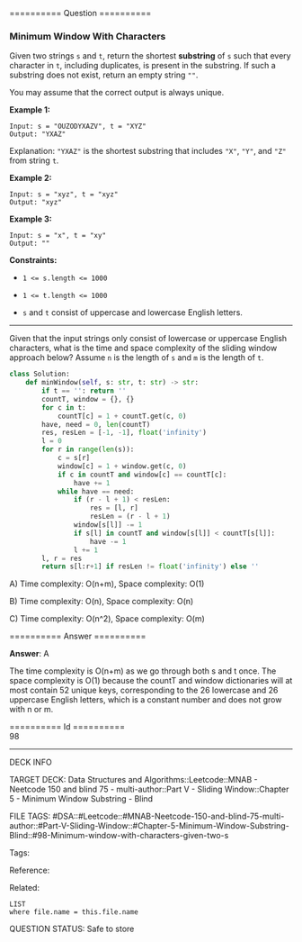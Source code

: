 ========== Question ==========  

### Minimum Window With Characters

Given two strings `s` and `t`, return the shortest **substring** of `s` such that every character in `t`, including duplicates, is present in the substring. If such a substring does not exist, return an empty string `""`.

You may assume that the correct output is always unique.

**Example 1:**

```
Input: s = "OUZODYXAZV", t = "XYZ"
Output: "YXAZ"
```

Explanation: `"YXAZ"` is the shortest substring that includes `"X"`, `"Y"`, and `"Z"` from string `t`.

**Example 2:**

```
Input: s = "xyz", t = "xyz"
Output: "xyz"
```

**Example 3:**

```
Input: s = "x", t = "xy"
Output: ""
```

**Constraints:**

-   `1 <= s.length <= 1000`

-   `1 <= t.length <= 1000`

-   `s` and `t` consist of uppercase and lowercase English letters.

---

Given that the input strings only consist of lowercase or uppercase English characters, what is the time and space complexity of the sliding window approach below? Assume `n` is the length of `s` and `m` is the length of `t`.

```python
class Solution:
    def minWindow(self, s: str, t: str) -> str:
        if t == '': return ''
        countT, window = {}, {}
        for c in t:
            countT[c] = 1 + countT.get(c, 0)
        have, need = 0, len(countT)
        res, resLen = [-1, -1], float('infinity')
        l = 0
        for r in range(len(s)):
            c = s[r]
            window[c] = 1 + window.get(c, 0)
            if c in countT and window[c] == countT[c]:
                have += 1
            while have == need:
                if (r - l + 1) < resLen:
                    res = [l, r]
                    resLen = (r - l + 1)
                window[s[l]] -= 1
                if s[l] in countT and window[s[l]] < countT[s[l]]:
                    have -= 1
                l += 1
        l, r = res
        return s[l:r+1] if resLen != float('infinity') else ''
```

A) Time complexity: O(n+m), Space complexity: O(1)

B) Time complexity: O(n), Space complexity: O(n)

C) Time complexity: O(n^2), Space complexity: O(m)  

========== Answer ==========  

**Answer**: A

The time complexity is O(n+m) as we go through both s and t once. The space complexity is O(1) because the countT and window dictionaries will at most contain 52 unique keys, corresponding to the 26 lowercase and 26 uppercase English letters, which is a constant number and does not grow with n or m.

========== Id ==========  
98

---

DECK INFO

TARGET DECK: Data Structures and Algorithms::Leetcode::MNAB - Neetcode 150 and blind 75 - multi-author::Part V - Sliding Window::Chapter 5 - Minimum Window Substring - Blind

FILE TAGS: #DSA::#Leetcode::#MNAB-Neetcode-150-and-blind-75-multi-author::#Part-V-Sliding-Window::#Chapter-5-Minimum-Window-Substring-Blind::#98-Minimum-window-with-characters-given-two-s

Tags:

Reference:

Related:

```dataview
LIST
where file.name = this.file.name
```
QUESTION STATUS: Safe to store
